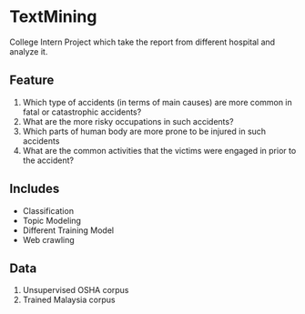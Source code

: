 # TextMining
College Intern Project which take the report from different hospital and analyze it. 

## Feature
1.	Which type of accidents (in terms of main causes) are more common in fatal or catastrophic accidents?
2.	What are the more risky occupations in such accidents?
3.	Which parts of human body are more prone to be injured in such accidents
4.	What are the common activities that the victims were engaged in prior to the accident?


## Includes
* Classification
* Topic Modeling
* Different Training Model
* Web crawling


## Data
1. Unsupervised OSHA corpus
2. Trained Malaysia corpus
